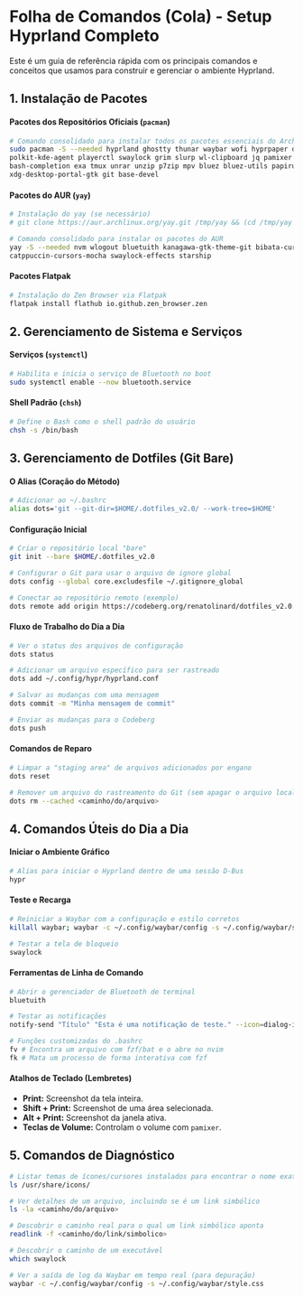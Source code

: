# Folha de Comandos (Cola) - Setup Hyprland Completo

Este é um guia de referência rápida com os principais comandos e conceitos que 
usamos para construir e gerenciar o ambiente Hyprland.

## 1\. Instalação de Pacotes

#### Pacotes dos Repositórios Oficiais (`pacman`)

```bash
# Comando consolidado para instalar todos os pacotes essenciais do Arch
sudo pacman -S --needed hyprland ghostty thunar waybar wofi hyprpaper dunst 
polkit-kde-agent playerctl swaylock grim slurp wl-clipboard jq pamixer fastfetch
bash-completion exa tmux unrar unzip p7zip mpv bluez bluez-utils papirus-icon-theme 
xdg-desktop-portal-gtk git base-devel
```

#### Pacotes do AUR (`yay`)

```bash
# Instalação do yay (se necessário)
# git clone https://aur.archlinux.org/yay.git /tmp/yay && (cd /tmp/yay && makepkg -si)

# Comando consolidado para instalar os pacotes do AUR
yay -S --needed nvm wlogout bluetuith kanagawa-gtk-theme-git bibata-cursor-theme
catppuccin-cursors-mocha swaylock-effects starship
```

#### Pacotes Flatpak

```bash
# Instalação do Zen Browser via Flatpak
flatpak install flathub io.github.zen_browser.zen
```

## 2\. Gerenciamento de Sistema e Serviços

#### Serviços (`systemctl`)

```bash
# Habilita e inicia o serviço de Bluetooth no boot
sudo systemctl enable --now bluetooth.service
```

#### Shell Padrão (`chsh`)

```bash
# Define o Bash como o shell padrão do usuário
chsh -s /bin/bash
```

## 3\. Gerenciamento de Dotfiles (Git Bare)

#### O Alias (Coração do Método)

```bash
# Adicionar ao ~/.bashrc
alias dots='git --git-dir=$HOME/.dotfiles_v2.0/ --work-tree=$HOME'
```

#### Configuração Inicial

```bash
# Criar o repositório local "bare"
git init --bare $HOME/.dotfiles_v2.0

# Configurar o Git para usar o arquivo de ignore global
dots config --global core.excludesfile ~/.gitignore_global

# Conectar ao repositório remoto (exemplo)
dots remote add origin https://codeberg.org/renatolinard/dotfiles_v2.0.git
```

#### Fluxo de Trabalho do Dia a Dia

```bash
# Ver o status dos arquivos de configuração
dots status

# Adicionar um arquivo específico para ser rastreado
dots add ~/.config/hypr/hyprland.conf

# Salvar as mudanças com uma mensagem
dots commit -m "Minha mensagem de commit"

# Enviar as mudanças para o Codeberg
dots push
```

#### Comandos de Reparo

```bash
# Limpar a "staging area" de arquivos adicionados por engano
dots reset

# Remover um arquivo do rastreamento do Git (sem apagar o arquivo local)
dots rm --cached <caminho/do/arquivo>
```

## 4\. Comandos Úteis do Dia a Dia

#### Iniciar o Ambiente Gráfico

```bash
# Alias para iniciar o Hyprland dentro de uma sessão D-Bus
hypr
```

#### Teste e Recarga

```bash
# Reiniciar a Waybar com a configuração e estilo corretos
killall waybar; waybar -c ~/.config/waybar/config -s ~/.config/waybar/style.css &

# Testar a tela de bloqueio
swaylock
```

#### Ferramentas de Linha de Comando

```bash
# Abrir o gerenciador de Bluetooth de terminal
bluetuith

# Testar as notificações
notify-send "Título" "Esta é uma notificação de teste." --icon=dialog-information

# Funções customizadas do .bashrc
fv # Encontra um arquivo com fzf/bat e o abre no nvim
fk # Mata um processo de forma interativa com fzf
```

#### Atalhos de Teclado (Lembretes)

  * **Print:** Screenshot da tela inteira.
  * **Shift + Print:** Screenshot de uma área selecionada.
  * **Alt + Print:** Screenshot da janela ativa.
  * **Teclas de Volume:** Controlam o volume com `pamixer`.

## 5\. Comandos de Diagnóstico

```bash
# Listar temas de ícones/cursores instalados para encontrar o nome exato
ls /usr/share/icons/

# Ver detalhes de um arquivo, incluindo se é um link simbólico
ls -la <caminho/do/arquivo>

# Descobrir o caminho real para o qual um link simbólico aponta
readlink -f <caminho/do/link/simbolico>

# Descobrir o caminho de um executável
which swaylock

# Ver a saída de log da Waybar em tempo real (para depuração)
waybar -c ~/.config/waybar/config -s ~/.config/waybar/style.css
```

